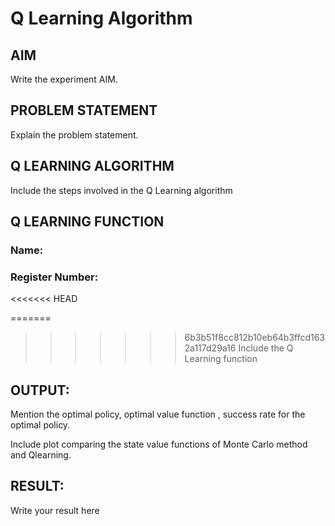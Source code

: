 # Q Learning Algorithm


## AIM
Write the experiment AIM.

## PROBLEM STATEMENT
Explain the problem statement.

## Q LEARNING ALGORITHM
Include the steps involved in the Q Learning algorithm

## Q LEARNING FUNCTION
### Name:
### Register Number:
<<<<<<< HEAD

=======
>>>>>>> 6b3b51f8cc812b10eb64b3ffcd1632a117d29a16
Include the Q Learning function

## OUTPUT:
Mention the optimal policy, optimal value function , success rate for the optimal policy.

Include plot comparing the state value functions of Monte Carlo method and Qlearning.

## RESULT:

Write your result here
